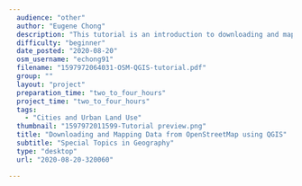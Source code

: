 ```yaml
---
  audience: "other"
  author: "Eugene Chong"
  description: "This tutorial is an introduction to downloading and mapping data from OpenStreetMap using QGIS. OpenStreetMap, or OSM, is a free, editable map of the world created and edited entirely by volunteer contributors known as mappers. QGIS is a free, open-source geographic information system (GIS) application that allows users to view, edit, visualize, and analyze geographic data. This tutorial is intended to guide a complete beginner to OpenStreetMap and GIS software through the process of downloading OSM data and creating a simple, informative map."
  difficulty: "beginner"
  date_posted: "2020-08-20"
  osm_username: "echong91"
  filename: "1597972064031-OSM-QGIS-tutorial.pdf"
  group: ""
  layout: "project"
  preparation_time: "two_to_four_hours"
  project_time: "two_to_four_hours"
  tags: 
    - "Cities and Urban Land Use"
  thumbnail: "1597972011599-Tutorial preview.png"
  title: "Downloading and Mapping Data from OpenStreetMap using QGIS"
  subtitle: "Special Topics in Geography"
  type: "desktop"
  url: "2020-08-20-320060"

---
```

